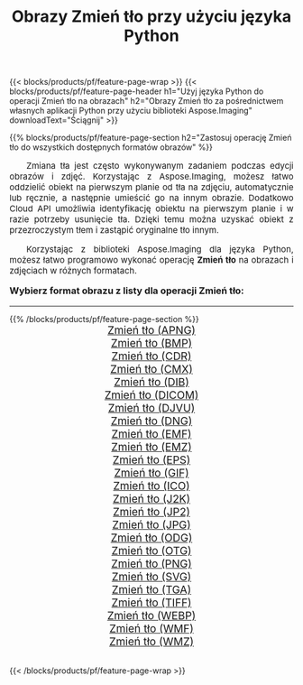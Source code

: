 ﻿---
title: Obrazy Zmień tło przy użyciu języka Python 
weight: 3920
url: /pl/python-net/change-background/ 
lang: pl
langdirlevel: 2
locales: zh-hans,ja,it,ru,de,es,fr,nl,id,lt,pl,pt,vi,tr,ko,zh-hant,ar,hi,th,sv,cs,uk,he
description: Stosowanie biblioteki Aspose.Imaging do obrazów i zdjęć Zmień tło przy użyciu własnych aplikacji Python i interfejsów API serwera.
---

{{< blocks/products/pf/feature-page-wrap >}}
{{< blocks/products/pf/feature-page-header h1="Użyj języka Python do operacji Zmień tło na obrazach" h2="Obrazy Zmień tło za pośrednictwem własnych aplikacji Python przy użyciu biblioteki Aspose.Imaging" downloadText="Ściągnij" >}}


{{% blocks/products/pf/feature-page-section  h2="Zastosuj operację Zmień tło do wszystkich dostępnych formatów obrazów" %}}
<p align="justify" style="text-indent:2em;font-size:15px;">
Zmiana tła jest często wykonywanym zadaniem podczas edycji obrazów i zdjęć. Korzystając z Aspose.Imaging, możesz łatwo oddzielić obiekt na pierwszym planie od tła na zdjęciu, automatycznie lub ręcznie, a następnie umieścić go na innym obrazie. Dodatkowo Cloud API umożliwia identyfikację obiektu na pierwszym planie i w razie potrzeby usunięcie tła. Dzięki temu można uzyskać obiekt z przezroczystym tłem i zastąpić oryginalne tło innym.
</p>
<p align="justify" style="text-indent:2em;font-size:15px;">
Korzystając z biblioteki Aspose.Imaging dla języka Python, możesz łatwo programowo wykonać operację <b>Zmień tło</b> na obrazach i zdjęciach w różnych formatach.
</p>
<h3 style="margin-top:16px;">
Wybierz format obrazu z listy dla operacji Zmień tło:
</h3>
<hr/>
{{% /blocks/products/pf/feature-page-section %}}
<div class="container-fluid productfamilypage bg-gray">
    <div class="convertypes bg-gray agp-content section">
        <div class="container">
		<div class="row other-converters" style="gap: 10px;font-size: 19px;text-align:center;">
		    <div class='col-md-3 other-converter remove-lp remove-rp'><a href="/imaging/pl/python-net/change-background/apng/" style="padding:15px;">Zmień tło (APNG)</a></div><div class='col-md-3 other-converter remove-lp remove-rp'><a href="/imaging/pl/python-net/change-background/bmp/" style="padding:15px;">Zmień tło (BMP)</a></div><div class='col-md-3 other-converter remove-lp remove-rp'><a href="/imaging/pl/python-net/change-background/cdr/" style="padding:15px;">Zmień tło (CDR)</a></div><div class='col-md-3 other-converter remove-lp remove-rp'><a href="/imaging/pl/python-net/change-background/cmx/" style="padding:15px;">Zmień tło (CMX)</a></div><div class='col-md-3 other-converter remove-lp remove-rp'><a href="/imaging/pl/python-net/change-background/dib/" style="padding:15px;">Zmień tło (DIB)</a></div><div class='col-md-3 other-converter remove-lp remove-rp'><a href="/imaging/pl/python-net/change-background/dicom/" style="padding:15px;">Zmień tło (DICOM)</a></div><div class='col-md-3 other-converter remove-lp remove-rp'><a href="/imaging/pl/python-net/change-background/djvu/" style="padding:15px;">Zmień tło (DJVU)</a></div><div class='col-md-3 other-converter remove-lp remove-rp'><a href="/imaging/pl/python-net/change-background/dng/" style="padding:15px;">Zmień tło (DNG)</a></div><div class='col-md-3 other-converter remove-lp remove-rp'><a href="/imaging/pl/python-net/change-background/emf/" style="padding:15px;">Zmień tło (EMF)</a></div><div class='col-md-3 other-converter remove-lp remove-rp'><a href="/imaging/pl/python-net/change-background/emz/" style="padding:15px;">Zmień tło (EMZ)</a></div><div class='col-md-3 other-converter remove-lp remove-rp'><a href="/imaging/pl/python-net/change-background/eps/" style="padding:15px;">Zmień tło (EPS)</a></div><div class='col-md-3 other-converter remove-lp remove-rp'><a href="/imaging/pl/python-net/change-background/gif/" style="padding:15px;">Zmień tło (GIF)</a></div><div class='col-md-3 other-converter remove-lp remove-rp'><a href="/imaging/pl/python-net/change-background/ico/" style="padding:15px;">Zmień tło (ICO)</a></div><div class='col-md-3 other-converter remove-lp remove-rp'><a href="/imaging/pl/python-net/change-background/j2k/" style="padding:15px;">Zmień tło (J2K)</a></div><div class='col-md-3 other-converter remove-lp remove-rp'><a href="/imaging/pl/python-net/change-background/jp2/" style="padding:15px;">Zmień tło (JP2)</a></div><div class='col-md-3 other-converter remove-lp remove-rp'><a href="/imaging/pl/python-net/change-background/jpg/" style="padding:15px;">Zmień tło (JPG)</a></div><div class='col-md-3 other-converter remove-lp remove-rp'><a href="/imaging/pl/python-net/change-background/odg/" style="padding:15px;">Zmień tło (ODG)</a></div><div class='col-md-3 other-converter remove-lp remove-rp'><a href="/imaging/pl/python-net/change-background/otg/" style="padding:15px;">Zmień tło (OTG)</a></div><div class='col-md-3 other-converter remove-lp remove-rp'><a href="/imaging/pl/python-net/change-background/png/" style="padding:15px;">Zmień tło (PNG)</a></div><div class='col-md-3 other-converter remove-lp remove-rp'><a href="/imaging/pl/python-net/change-background/svg/" style="padding:15px;">Zmień tło (SVG)</a></div><div class='col-md-3 other-converter remove-lp remove-rp'><a href="/imaging/pl/python-net/change-background/tga/" style="padding:15px;">Zmień tło (TGA)</a></div><div class='col-md-3 other-converter remove-lp remove-rp'><a href="/imaging/pl/python-net/change-background/tiff/" style="padding:15px;">Zmień tło (TIFF)</a></div><div class='col-md-3 other-converter remove-lp remove-rp'><a href="/imaging/pl/python-net/change-background/webp/" style="padding:15px;">Zmień tło (WEBP)</a></div><div class='col-md-3 other-converter remove-lp remove-rp'><a href="/imaging/pl/python-net/change-background/wmf/" style="padding:15px;">Zmień tło (WMF)</a></div><div class='col-md-3 other-converter remove-lp remove-rp'><a href="/imaging/pl/python-net/change-background/wmz/" style="padding:15px;">Zmień tło (WMZ)</a></div>
                </div>
        </div>
    </div>
</div>
<br/>

{{< /blocks/products/pf/feature-page-wrap >}}
